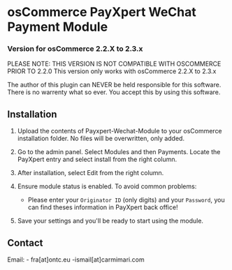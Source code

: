 # osCommerce PayXpert WeChat Payment Module
### Version for osCommerce 2.2.X to 2.3.x


PLEASE NOTE: THIS VERSION IS NOT COMPATIBLE WITH OSCOMMERCE PRIOR TO 2.2.0
This version only works with osCommerce 2.2.X to 2.3.x

The author of this plugin can NEVER be held responsible for this software.
There is no warrenty what so ever. You accept this by using this software.

## Installation

1. Upload the contents of Payxpert-Wechat-Module to your osCommerce installation folder. No files will be overwritten, only added.

2. Go to the admin panel. Select Modules and then Payments. Locate the PayXpert entry and select install from the right column.

3. After installation, select Edit from the right column.

4. Ensure module status is enabled. To avoid common problems:
   - Please enter your `Originator ID` (only digits) and your `Password`, you can find theses information in PayXpert back office!

5. Save your settings and you'll be ready to start using the module.

## Contact
Email:  - fra[at]ontc.eu
	-ismail[at]carmimari.com

